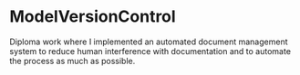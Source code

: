 # ModelVersionControl
Diploma work where I implemented an automated document management system to reduce human interference with documentation and to automate the process as much as possible.

